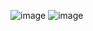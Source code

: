 ![image](https://github.com/DeaconescuLucian/OptimizarePortofolii/assets/73195210/0e4a622e-addf-4e24-b652-6af88f96d928)
![image](https://github.com/DeaconescuLucian/OptimizarePortofolii/assets/73195210/23990ad9-64e9-4ef9-b9f9-378f59bb5b27)
